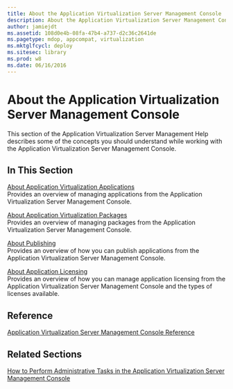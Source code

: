 ```yaml
---
title: About the Application Virtualization Server Management Console
description: About the Application Virtualization Server Management Console
author: jamiejdt
ms.assetid: 108d0e4b-08fa-47b4-a737-d2c36c2641de
ms.pagetype: mdop, appcompat, virtualization
ms.mktglfcycl: deploy
ms.sitesec: library
ms.prod: w8
ms.date: 06/16/2016
---
```



# About the Application Virtualization Server Management Console


This section of the Application Virtualization Server Management Help describes some of the concepts you should understand while working with the Application Virtualization Server Management Console.

## In This Section


<a href="" id="about-application-virtualization-applications"></a>[About Application Virtualization Applications](about-application-virtualization-applications.md)  
Provides an overview of managing applications from the Application Virtualization Server Management Console.

<a href="" id="about-application-virtualization-packages"></a>[About Application Virtualization Packages](about-application-virtualization-packages.md)  
Provides an overview of managing packages from the Application Virtualization Server Management Console.

<a href="" id="about-publishing"></a>[About Publishing](about-publishing.md)  
Provides an overview of how you can publish applications from the Application Virtualization Server Management Console.

<a href="" id="about-application-licensing"></a>[About Application Licensing](about-application-licensing.md)  
Provides an overview of how you can manage application licensing from the Application Virtualization Server Management Console and the types of licenses available.

## Reference


[Application Virtualization Server Management Console Reference](application-virtualization-server-management-console-reference.md)

## Related Sections


[How to Perform Administrative Tasks in the Application Virtualization Server Management Console](how-to-perform-administrative-tasks-in-the-application-virtualization-server-management-console.md)

 

 





